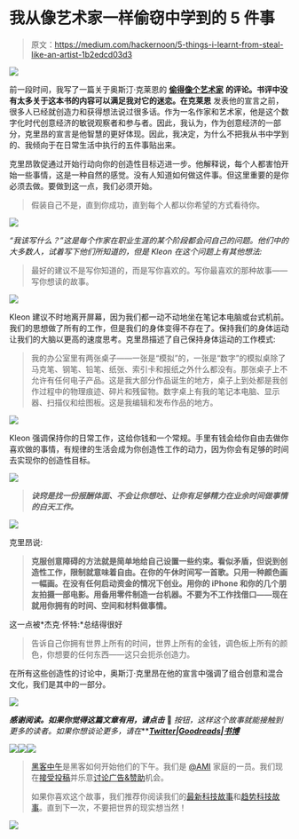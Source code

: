 # 我从像艺术家一样偷窃中学到的 5 件事

> 原文：<https://medium.com/hackernoon/5-things-i-learnt-from-steal-like-an-artist-1b2edcd03d3>

![](img/35bfa5943b2a062eba667d15a97b785a.png)

前一段时间，我写了一篇关于奥斯汀·克莱恩的 [**偷得像个艺术家**](https://amandeepmittal.wordpress.com/2014/07/18/book-review-steal-like-an-artist-by-austin-kleon/) **的评论。书评中没有太多关于这本书的内容可以满足我对它的迷恋。在克莱恩** 发表他的宣言之前，很多人已经就创造力和获得想法说过很多话。作为一名作家和艺术家，他是这个数字化时代创意经济的敏锐观察者和参与者。因此，我认为，作为创意经济的一部分，克里昂的宣言是他智慧的更好体现。因此，我决定，为什么不把我从书中学到的、我倾向于在日常生活中执行的五件事贴出来。

克里昂敦促通过开始行动向你的创造性目标迈进一步。他解释说，每个人都害怕开始一些事情，这是一种自然的感觉。没有人知道如何做这件事。但这里重要的是你必须去做。要做到这一点，我们必须开始。

> 假装自己不是，直到你成功，直到每个人都以你希望的方式看待你。

![](img/614ce84487aba1bfdfe8cdbf661a0d3e.png)

*“我该写什么？”这是每个作家在职业生涯的某个阶段都会问自己的问题。他们中的大多数人，试着写下他们所知道的，但是 Kleon 在这个问题上有其他想法:*

> 最好的建议不是写你知道的，而是写你喜欢的。写你最喜欢的那种故事——写你想读的故事。

![](img/006f8ded03ae9a671b0435a4bee72167.png)

Kleon 建议不时地离开屏幕，因为我们都一动不动地坐在笔记本电脑或台式机前。我们的思想做了所有的工作，但是我们的身体变得不存在了。保持我们的身体运动让我们的大脑以更高的速度思考。克里昂描述了自己保持身体运动的工作模式:

> 我的办公室里有两张桌子——一张是“模拟”的，一张是“数字”的模拟桌除了马克笔、钢笔、铅笔、纸张、索引卡和报纸之外什么都没有。那张桌子上不允许有任何电子产品。这是我大部分作品诞生的地方，桌子上到处都是我创作过程中的物理痕迹、碎片和残留物。数字桌上有我的笔记本电脑、显示器、扫描仪和绘图板。这是我编辑和发布作品的地方。

![](img/c4c68f40e90714a165d15b6a7e4713bb.png)

Kleon 强调保持你的日常工作，这给你钱和一个常规。手里有钱会给你自由去做你喜欢做的事情，有规律的生活会成为你创造性工作的动力，因为你会有足够的时间去实现你的创造性目标。

![](img/d1c3126f4e987460a764bdbe45ee60f7.png)

> ***诀窍是找一份报酬体面、不会让你想吐、让你有足够精力在业余时间做事情的白天工作。***

![](img/e27edf6c1980faaae4a46f9616f5d125.png)

克里昂说:

> **克服创意障碍的方法就是简单地给自己设置一些约束。看似矛盾，但说到创造性工作，限制就意味着自由。在你的午休时间写一首歌。只用一种颜色画一幅画。在没有任何启动资金的情况下创业。用你的 iPhone 和你的几个朋友拍摄一部电影。用备用零件制造一台机器。不要为不工作找借口——现在就用你拥有的时间、空间和材料做事情。**

这一点被*杰克·怀特:*总结得很好

> 告诉自己你拥有世界上所有的时间，世界上所有的金钱，调色板上所有的颜色，你想要的任何东西——这只会扼杀创造力。

在所有这些创造性的讨论中，奥斯汀·克里昂在他的宣言中强调了组合创意和混合文化，我们是其中的一部分。

![](img/eda7a40c6d3d9f9db24e876b4b2f2f00.png)

***感谢阅读。如果你觉得这篇文章有用，请点击*** 💚 ***按钮，这样这个故事就能接触到更多的*读者*。如果你想谈论更多，请在***[***Twitter***](https://twitter.com/amanhimself)***|***[***Goodreads***](https://goodreads.com/amandeepmittal)***|***[***书博***](https://amandeepmittal.wordpress.com/)

[![](img/50ef4044ecd4e250b5d50f368b775d38.png)](http://bit.ly/HackernoonFB)[![](img/979d9a46439d5aebbdcdca574e21dc81.png)](https://goo.gl/k7XYbx)[![](img/2930ba6bd2c12218fdbbf7e02c8746ff.png)](https://goo.gl/4ofytp)

> [黑客中午](http://bit.ly/Hackernoon)是黑客如何开始他们的下午。我们是 [@AMI](http://bit.ly/atAMIatAMI) 家庭的一员。我们现在[接受投稿](http://bit.ly/hackernoonsubmission)并乐意[讨论广告&赞助](mailto:partners@amipublications.com)机会。
> 
> 如果你喜欢这个故事，我们推荐你阅读我们的[最新科技故事](http://bit.ly/hackernoonlatestt)和[趋势科技故事](https://hackernoon.com/trending)。直到下一次，不要把世界的现实想当然！

![](img/be0ca55ba73a573dce11effb2ee80d56.png)